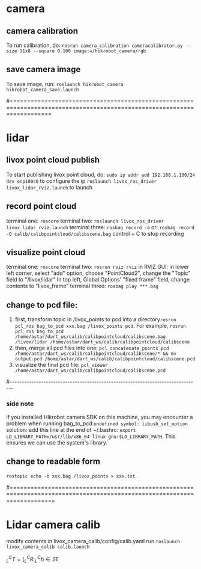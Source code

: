 # camera 

## camera calibration
To run calibration, do: `rosrun camera_calibration cameracalibrator.py --size 11x8 --square 0.108 image:=/hikrobot_camera/rgb`

## save camera image
To save image, run: `roslaunch hikrobot_camera hikrobot_camera_save.launch`

#========================================================================================================================

# lidar 

## livox point cloud publish
To start publishing livox point cloud, do: 
`sudo ip addr add 192.168.1.100/24 dev enp100s0` to configure the ip
`roslaunch livox_ros_driver livox_lidar_rviz.launch` to launch

## record point cloud
terminal one: `roscore`
terminal two: `roslaunch livox_ros_driver livox_lidar_rviz.launch`
terminal three: `rosbag record -a` or: `rosbag record -O calib/calibpointcloud/calibscene.bag`
control + C to stop recording

## visualize point cloud
terminal one: `roscore`
terminal two: `rosrun rviz rviz`
in RVIZ GUI: in lower left corner, select "add" option, choose "PointCloud2", change the "Topic" field to "/livox/lidar"
In top left, Global Options' "fixed frame" field, change contents to "livox_frame"
terminal three: `rosbag play ***.bag`

## change to pcd file:
1. first, transform topic in /livox_points to pcd into a directory`rosrun pcl_ros bag_to_pcd xxx.bag /livox_points pcd`. 
For example, `rosrun pcl_ros bag_to_pcd /home/astar/dart_ws/calib/calibpointcloud/calibscene.bag /livox/lidar /home/astar/dart_ws/calib/calibpointcloud/calibscene`
2. then, merge all pcd files into one: `pcl_concatenate_points_pcd /home/astar/dart_ws/calib/calibpointcloud/calibscene/* && mv output.pcd /home/astar/dart_ws/calib/calibpointcloud/calibscene.pcd `
3. visualize the final pcd file: `pcl_viewer /home/astar/dart_ws/calib/calibpointcloud/calibscene.pcd`


#-------------------------------------------------------------------------------
### side note
if you installed Hikrobot camera SDK on this machine, you may encounter a problem when running bag_to_pcd:`undefined symbol: libusb_set_option`
solution: add this line at the end of ~/.bashrc: `export LD_LIBRARY_PATH=/usr/lib/x86_64-linux-gnu:$LD_LIBRARY_PATH`. This ensures we can use the system's library.
## change to readable form
`rostopic echo -b xxx.bag /livox_points > xxx.txt`.

#=========================================================================================================================
# Lidar camera calib
modify contents in livox_camera_calib/config/calib.yaml
run `roslaunch livox_camera_calib calib.launch`

$_{L}^{C}T = (_{L}^{C}R, _{L}^{C}t)\in SE$